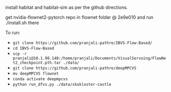 install habitat and habitat-sim as per the github directions.

get nvidia-flownet2-pytorch repo in flownet folder @ 2e9e010
and run ./install.sh there

To run:
* `git clone https://github.com/pranjali-pathre/IBVS-Flow-Based/`
* `cd IBVS-Flow-Based`
* `scp -r pranjali@10.1.98.140:/home/pranjali/Documents/VisualServoing/FlowNet2_checkpoint.pth.tar ./data/`
* `git clone https://github.com/pranjali-pathre/deepMPCVS`
* `mv deepMPCVS flownet`
* `conda activate deepmpcvs`
* `python run_dfvs.py ./data/skokloster-castle`
